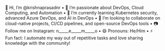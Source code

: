 👋 Hi, I’m @krishnaprasadnr
	•	👀 I’m passionate about DevOps, Cloud Computing, and Automation
	•	🌱 I’m currently learning Kubernetes security, advanced Azure DevOps, and AI in DevOps
	•	💞️ I’m looking to collaborate on cloud-native projects, CI/CD pipelines, and open-source DevOps tools
	•	📷 Follow me on Instagram: n_____e_____m_____o
	•	😄 Pronouns: He/Him
	•	⚡ Fun fact: I automate my way out of repetitive tasks and love sharing knowledge with the community!

<!---  
krishnaprasadnr702119/krishnaprasadnr702119 is a ✨ special ✨ repository because its `README.md` (this file) appears on your GitHub profile.  
You can click the Preview link to take a look at your changes.  
--->
